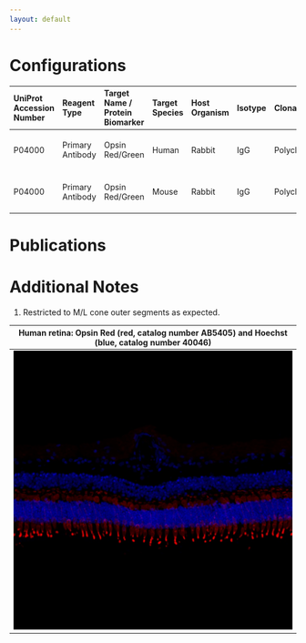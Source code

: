 ```yaml
---
layout: default
---
```


# Configurations

| UniProt Accession Number   | Reagent Type     | Target Name / Protein Biomarker   | Target Species   | Host Organism   | Isotype   | Clonality   | Vendor         | Catalog Number   | Conjugate    | RRID      | Availability   | Method        | Tissue Preservation               | Target Tissue   | Tissue State   | Detergent    | Antigen Retrieval Conditions   | Dye Inactivation Conditions   | Recommend   | Agree               | Disagree   | Contributor         | Notes       |
|:---------------------------|:-----------------|:----------------------------------|:-----------------|:----------------|:----------|:------------|:---------------|:-----------------|:-------------|:----------|:---------------|:--------------|:----------------------------------|:----------------|:---------------|:-------------|:-------------------------------|:------------------------------|:------------|:--------------------|:-----------|:--------------------|:------------|
| P04000                     | Primary Antibody | Opsin Red/Green                   | Human            | Rabbit          | IgG       | Polyclonal  | MilliporeSigma | AB5405           | Unconjugated | AB_177456 | Stock          | IBEX2D Manual | 1:4 Cytofix/Cytoperm Fixed Frozen | Retina          | NA             | 0.1% Saponin | NA                             | NA                            | Yes         | [0000-0003-2088-8310](https://orcid.org/0000-0003-2088-8310) | NA         | [0000-0003-2088-8310](https://orcid.org/0000-0003-2088-8310) | [1](#notes) |
| P04000                     | Primary Antibody | Opsin Red/Green                   | Mouse            | Rabbit          | IgG       | Polyclonal  | MilliporeSigma | AB5405           | Unconjugated | AB_177456 | Stock          | IBEX2D Manual | 1:4 Cytofix/Cytoperm Fixed Frozen | Retina          | NA             | 0.1% Saponin | NA                             | NA                            | Yes         | [0000-0003-2088-8310](https://orcid.org/0000-0003-2088-8310) | NA         | [0000-0003-2088-8310](https://orcid.org/0000-0003-2088-8310) | [1](#notes) |

# Publications



# Additional Notes

<a name="notes"></a>
1. Restricted to M/L cone outer segments as expected.


| Human retina: Opsin Red (red, catalog number AB5405) and Hoechst (blue, catalog number 40046) |
|:-------:|
| ![](Opsin_Red_Unconjugated_MilliporeSigma_AB5405.jpg) |
